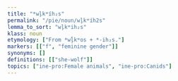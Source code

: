 ```yaml
---
title: "*wl̥kʷíh₂s"
permalink: "/pie/noun/wl̥kʷíh2s"
lemma_to_sort: "wl̥kʷih₂s"
klass: noun
etymology: ["From *wĺ̥kʷos +‎ *-ih₂s."]
markers: [["f", "feminine gender"]]
synonyms: []
definitions: [["she-wolf"]]
topics: ["ine-pro:Female animals", "ine-pro:Canids"]
---
```

